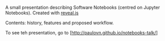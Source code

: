 A small presentation describing Software Notebooks (centred on Jupyter 
Notebooks). Created with [reveal.js](http://lab.hakim.se/reveal-js/)

Contents: history, features and proposed workflow.

To see teh presentation, go to [http://paulovn.github.io/notebooks-talk/]

